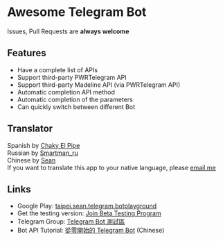 # Awesome Telegram Bot
Issues, Pull Requests are **always welcome**


## Features
* Have a complete list of APIs
* Support third-party PWRTelegram API
* Support third-party Madeline API (via PWRTelegram API)
* Automatic completion API method
* Automatic completion of the parameters
* Can quickly switch between different Bot


## Translator
Spanish by [Chaky El Pipe](http://telegra.ph/Biografía-Chaky-El-Pipe-07-24)  
Russian by [Smartman\_ru](https://github.com/smartmanru)  
Chinese by [Sean](https://www.sean.taipei)  
If you want to translate this app to your native language, please [email me](mailto:sean@sean.taipei)


## Links
+ Google Play: [taipei.sean.telegram.botplayground](https://play.google.com/store/apps/details?id=taipei.sean.telegram.botplayground)
+ Get the testing version: [Join Beta Testing Program](https://play.google.com/apps/testing/taipei.sean.telegram.botplayground)
+ Telegram Group: [Telegram Bot 測試區](https://t.me/joinchat/Bosd1w7VO5ZR4zto9MPecA)
+ Bot API Tutorial: [從零開始的 Telegram Bot](https://blog.sean.taipei/2017/05/telegram-bot) (Chinese)
